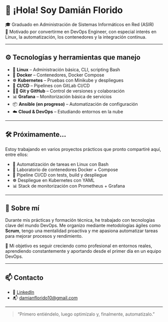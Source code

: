 # 👋 ¡Hola! Soy Damián Florido

🎓 Graduado en Administración de Sistemas Informáticos en Red (ASIR)  
🚀 Motivado por convertirme en DevOps Engineer, con especial interés en Linux, la automatización, los contenedores y la integración continua.

---

## ⚙️ Tecnologías y herramientas que manejo

- 🐧 **Linux** – Administración básica, CLI, scripting Bash
- 🐳 **Docker** – Contenedores, Docker Compose
- ☸️ **Kubernetes** – Pruebas con Minikube y despliegues 
- 🔄 **CI/CD** – Pipelines con GitLab CI/CD
- 🧑‍💻 **Git y GitHub** – Control de versiones y colaboración
- 📊 **Grafana** – Monitorización básica de servicios
- 📦 **Ansible (en progreso)** – Automatización de configuración
- ☁️ **Cloud & DevOps** – Estudiando entornos en la nube

---

## 🛠️ Próximamente…

Estoy trabajando en varios proyectos prácticos que pronto compartiré aquí, entre ellos:

- 🔧 Automatización de tareas en Linux con Bash
- 🐳 Laboratorio de contenedores Docker + Compose
- 🔄 Pipeline CI/CD con tests, build y despliegue
- ☸️ Despliegue en Kubernetes con YAML
- 📊 Stack de monitorización con Prometheus + Grafana

---

## 📌 Sobre mí

Durante mis prácticas y formación técnica, he trabajado con tecnologías clave del mundo DevOps. Me organizo mediante metodologías ágiles como **Scrum**, tengo una mentalidad proactiva y me apasiona automatizar tareas para mejorar procesos y rendimiento.

🎯 Mi objetivo es seguir creciendo como profesional en entornos reales, aprendiendo constantemente y aportando desde el primer día en un equipo DevOps.

---

## 📫 Contacto

- 💼 [LinkedIn](https://www.linkedin.com/in/damianflorido)
- 📬 damianflorido10@gmail.com

---

> “Primero entiéndelo, luego optimízalo y, finalmente, automatízalo.”
